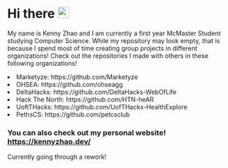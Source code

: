 # Hi there <img src="https://raw.githubusercontent.com/Tarikul-Islam-Anik/Animated-Fluent-Emojis/master/Emojis/Smilies/Sleeping%20Face.png" alt="Sleeping Face" width="25" height="25" />

My name is Kenny Zhao and I am currently a first year McMaster Student studying Computer Science.
While my repository may look empty, that is because I spend most of time creating group projects in different organizations!
Check out the repositories I made with others in these following organizations!


<li>Marketyze: https://github.com/Marketyze</li>
<li>OHSEA: https://github.com/ohseagg</li>
<li>DeltaHacks: https://github.com/DeltaHacks-WebOfLife</li>
<li>Hack The North: https://github.com/HTN-heAR</li>
<li>UoftTHacks: https://github.com/UofTHacks-HealthExplore</li>
<li>PethsCS: https://github.com/petcsclub</li>


### You can also check out my personal website! https://kennyzhao.dev/ 
Currently going through a rework!

<!--
**kennyzhao-code/kennyzhao-code** is a ✨ _special_ ✨ repository because its `README.md` (this file) appears on your GitHub profile.

Here are some ideas to get you started:

- 🔭 I’m currently working on ...
- 🌱 I’m currently learning ...
- 👯 I’m looking to collaborate on ...
- 🤔 I’m looking for help with ...
- 💬 Ask me about ...
- 📫 How to reach me: ...
- 😄 Pronouns: ...
- ⚡ Fun fact: ...
-->
